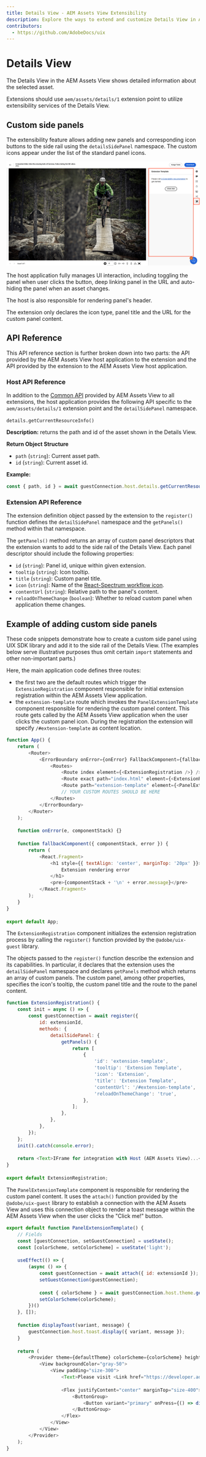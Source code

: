 ```yaml
---
title: Details View - AEM Assets View Extensibility
description: Explore the ways to extend and customize Details View in AEM Assets View
contributors:
  - https://github.com/AdobeDocs/uix
---
```


# Details View

The Details View in the AEM Assets View shows detailed information about the selected asset.

Extensions should use `aem/assets/details/1` extension point to utilize extensibility services of the Details View.

## Custom side panels

The extensibility feature allows adding new panels and corresponding icon buttons to the side rail 
using the `detailsSidePanel` namespace. The custom icons appear under the 
list of the standard panel icons.

![](side-panel.png)

The host application fully manages UI interaction, including toggling the panel when user clicks the button, 
deep linking panel in the URL and auto-hiding the panel when an asset changes.

The host is also responsible for rendering panel's header.

The extension only declares the icon type, panel title and the URL for the custom panel content.

## API Reference

This API reference section is further broken down into two parts: the API provided by the AEM Assets View host application
to the extension and the API provided by the extension to the AEM Assets View host application.

### Host API Reference

In addition to the [Common API](../commons) provided by AEM Assets View to all extensions, 
the host application provides the following API specific to the `aem/assets/details/1` extension point 
and the `detailSidePanel` namespace.

`details.getCurrentResourceInfo()`

**Description:** returns the path and id of the asset shown in the Details View.

**Return Object Structure**
- `path` (`string`): Current asset path.
- `id` (`string`): Current asset id.

**Example:**
```js
const { path, id } = await guestConnection.host.details.getCurrentResourceInfo();
```

### Extension API Reference

The extension definition object passed by the extension to the `register()` function defines the `detailSidePanel` namespace
and the `getPanels()` method within that namespace.

The `getPanels()` method returns an array of custom panel descriptors that the extension wants to add to the side rail 
of the Details View. Each panel descriptor should include the following properties:
- `id` (`string`): Panel id, unique within given extension.
- `tooltip` (`string`): Icon tooltip.
- `title` (`string`): Custom panel title.
- `icon` (`string`): Name of the [React-Spectrum workflow icon](https://react-spectrum.adobe.com/react-spectrum/workflow-icons.html#available-icons).
- `contentUrl` (`string`): Relative path to the panel's content.
- `reloadOnThemeChange` (`boolean`): Whether to reload custom panel when application theme changes.

## Example of adding custom side panels

These code snippets demonstrate how to create a custom side panel using UIX SDK library and add it to the side rail
of the Details View. (The examples below serve illustrative purposes thus omit certain `import` statements and other
non-important parts.)

Here, the main application code defines three routes:
- the first two are the default routes which trigger the `ExtensionRegistration` component responsible for initial extension registration
within the AEM Assets View application.
- the `extension-template` route which invokes the `PanelExtensionTemplate` component responsible for rendering the 
custom panel content. This route gets called by the AEM Assets View application when the user clicks the custom panel icon.
During the registration the extension will specify `/#extension-template` as content location.

```js
function App() {
    return (
        <Router>
            <ErrorBoundary onError={onError} FallbackComponent={fallbackComponent}>
                <Routes>
                    <Route index element={<ExtensionRegistration />} />
                    <Route exact path="index.html" element={<ExtensionRegistration />} />
                    <Route path="extension-template" element={<PanelExtensionTemplate />} />
                    // YOUR CUSTOM ROUTES SHOULD BE HERE
                </Routes>
            </ErrorBoundary>
        </Router>
    );

    function onError(e, componentStack) {}

    function fallbackComponent({ componentStack, error }) {
        return (
            <React.Fragment>
                <h1 style={{ textAlign: 'center', marginTop: '20px' }}>
                    Extension rendering error
                </h1>
                <pre>{componentStack + '\n' + error.message}</pre>
            </React.Fragment>
        );
    }
}

export default App;
```

The `ExtensionRegistration` component initializes the extension registration process by calling the `register()` function 
provided by the `@adobe/uix-guest` library. 

The objects passed to the `register()` function describe the extension and its capabilities. In particular, it declares that the
extension uses the `detailSidePanel` namespace and declares `getPanels` method which returns an array of custom panels.
The custom panel, among other properties, specifies the icon's tooltip, the custom panel title and the route to the panel content.

```js
function ExtensionRegistration() {
    const init = async () => {
        const guestConnection = await register({
            id: extensionId,
            methods: {
                detailSidePanel: {
                    getPanels() {
                        return [
                            {
                                'id': 'extension-template',
                                'tooltip': 'Extension Template',
                                'icon': 'Extension',
                                'title': 'Extension Template',
                                'contentUrl': '/#extension-template',
                                'reloadOnThemeChange': 'true',
                            },
                        ];
                    },
                },
            },
        });
    };
    init().catch(console.error);

    return <Text>IFrame for integration with Host (AEM Assets View)...</Text>;
}

export default ExtensionRegistration;
```

The `PanelExtensionTemplate` component is responsible for rendering the custom panel content. It uses the `attach()` function
provided by the `@adobe/uix-guest` library to establish a connection with the AEM Assets View and uses this connection object to
render a toast message within the AEM Assets View when the user clicks the "Click me!" button.

```js
export default function PanelExtensionTemplate() {
    // Fields
    const [guestConnection, setGuestConnection] = useState();
    const [colorScheme, setColorScheme] = useState('light');

    useEffect(() => {
        (async () => {
            const guestConnection = await attach({ id: extensionId });
            setGuestConnection(guestConnection);

            const { colorScheme } = await guestConnection.host.theme.getThemeInfo();
            setColorScheme(colorScheme);
        })()
    }, []);

    function displayToast(variant, message) {
        guestConnection.host.toast.display({ variant, message });
    }

    return (
        <Provider theme={defaultTheme} colorScheme={colorScheme} height={'100vh'}>
            <View backgroundColor="gray-50">
                <View padding="size-300">
                    <Text>Please visit <Link href="https://developer.adobe.com/uix/docs/">UI Extensibility documentation</Link> to get started.</Text>

                    <Flex justifyContent="center" marginTop="size-400">
                        <ButtonGroup>
                            <Button variant="primary" onPress={() => displayToast('neutral', 'Message from the Extension')}>Click me!</Button>
                        </ButtonGroup>
                    </Flex>
                </View>
            </View>
        </Provider>
    );
}
```
